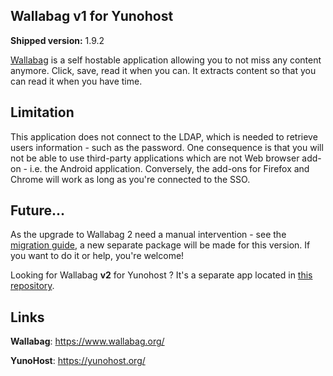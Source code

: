 Wallabag v1 for Yunohost
------------------------

**Shipped version:** 1.9.2

[Wallabag](https://www.wallabag.org/) is a self hostable application allowing
you to not miss any content anymore. Click, save, read it when you can. It
extracts content so that you can read it when you have time.

## Limitation

This application does not connect to the LDAP, which is needed to retrieve
users information - such as the password. One consequence is that you will
not be able to use third-party applications which are not Web browser add-on -
i.e. the Android application. Conversely, the add-ons for Firefox and Chrome
will work as long as you're connected to the SSO.

## Future...

As the upgrade to Wallabag 2 need a manual intervention - see the
[migration guide](http://doc.wallabag.org/en/master/user/migration.html),
a new separate package will be made for this version. If you want to do it or
help, you're welcome!

Looking for Wallabag **v2** for Yunohost ? It's a separate app located in [this repository]().

## Links

**Wallabag**: https://www.wallabag.org/

**YunoHost**: https://yunohost.org/
